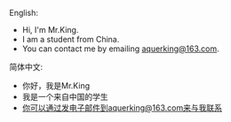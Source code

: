 English:
- Hi, I'm Mr.King.
- I am a student from China.
- You can contact me by emailing aquerking@163.com.

简体中文:
- 你好，我是Mr.King
- 我是一个来自中国的学生
- 你可以通过发电子邮件到aquerking@163.com来与我联系

<!---
User-MrKing/User-MrKing is a ✨ special ✨ repository because its `README.md` (this file) appears on your GitHub profile.
You can click the Preview link to take a look at your changes.
--->
